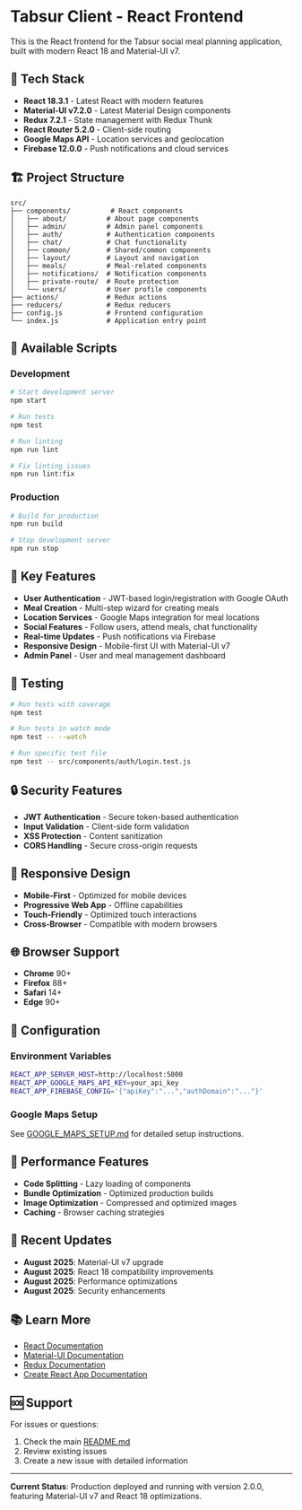 # Tabsur Client - React Frontend

This is the React frontend for the Tabsur social meal planning application, built with modern React 18 and Material-UI v7.

## 🚀 Tech Stack

- **React 18.3.1** - Latest React with modern features
- **Material-UI v7.2.0** - Latest Material Design components
- **Redux 7.2.1** - State management with Redux Thunk
- **React Router 5.2.0** - Client-side routing
- **Google Maps API** - Location services and geolocation
- **Firebase 12.0.0** - Push notifications and cloud services

## 🏗️ Project Structure

```
src/
├── components/          # React components
│   ├── about/          # About page components
│   ├── admin/          # Admin panel components
│   ├── auth/           # Authentication components
│   ├── chat/           # Chat functionality
│   ├── common/         # Shared/common components
│   ├── layout/         # Layout and navigation
│   ├── meals/          # Meal-related components
│   ├── notifications/  # Notification components
│   ├── private-route/  # Route protection
│   └── users/          # User profile components
├── actions/            # Redux actions
├── reducers/           # Redux reducers
├── config.js           # Frontend configuration
└── index.js            # Application entry point
```

## 🚀 Available Scripts

### Development
```bash
# Start development server
npm start

# Run tests
npm test

# Run linting
npm run lint

# Fix linting issues
npm run lint:fix
```

### Production
```bash
# Build for production
npm run build

# Stop development server
npm run stop
```

## 🔧 Key Features

- **User Authentication** - JWT-based login/registration with Google OAuth
- **Meal Creation** - Multi-step wizard for creating meals
- **Location Services** - Google Maps integration for meal locations
- **Social Features** - Follow users, attend meals, chat functionality
- **Real-time Updates** - Push notifications via Firebase
- **Responsive Design** - Mobile-first UI with Material-UI v7
- **Admin Panel** - User and meal management dashboard

## 🧪 Testing

```bash
# Run tests with coverage
npm test

# Run tests in watch mode
npm test -- --watch

# Run specific test file
npm test -- src/components/auth/Login.test.js
```

## 🔒 Security Features

- **JWT Authentication** - Secure token-based authentication
- **Input Validation** - Client-side form validation
- **XSS Protection** - Content sanitization
- **CORS Handling** - Secure cross-origin requests

## 📱 Responsive Design

- **Mobile-First** - Optimized for mobile devices
- **Progressive Web App** - Offline capabilities
- **Touch-Friendly** - Optimized touch interactions
- **Cross-Browser** - Compatible with modern browsers

## 🌐 Browser Support

- **Chrome** 90+
- **Firefox** 88+
- **Safari** 14+
- **Edge** 90+

## 🔧 Configuration

### Environment Variables
```bash
REACT_APP_SERVER_HOST=http://localhost:5000
REACT_APP_GOOGLE_MAPS_API_KEY=your_api_key
REACT_APP_FIREBASE_CONFIG='{"apiKey":"...","authDomain":"..."}'
```

### Google Maps Setup
See [GOOGLE_MAPS_SETUP.md](GOOGLE_MAPS_SETUP.md) for detailed setup instructions.

## 🚀 Performance Features

- **Code Splitting** - Lazy loading of components
- **Bundle Optimization** - Optimized production builds
- **Image Optimization** - Compressed and optimized images
- **Caching** - Browser caching strategies

## 🔄 Recent Updates

- **August 2025**: Material-UI v7 upgrade
- **August 2025**: React 18 compatibility improvements
- **August 2025**: Performance optimizations
- **August 2025**: Security enhancements

## 📚 Learn More

- [React Documentation](https://reactjs.org/)
- [Material-UI Documentation](https://mui.com/)
- [Redux Documentation](https://redux.js.org/)
- [Create React App Documentation](https://facebook.github.io/create-react-app/)

## 🆘 Support

For issues or questions:
1. Check the main [README.md](../README.md)
2. Review existing issues
3. Create a new issue with detailed information

---

**Current Status**: Production deployed and running with version 2.0.0, featuring Material-UI v7 and React 18 optimizations.
